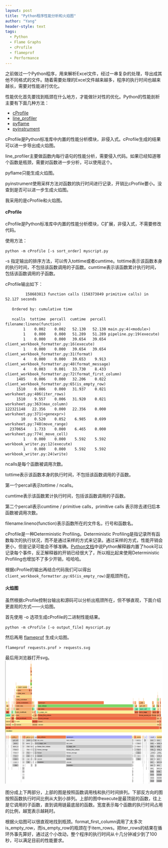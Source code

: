 ```yaml
---
layout: post
title: "Python程序性能分析和火焰图"
author: "Yang"
header-style: text
tags:
  - Python
  - Flame Graphs
  - cProfile
  - flameprof
  - Performance
---
```


之前做过一个Python程序，用来解析Excel文件，经过一串复杂的处理，导出成其他不同格式的文件。随着需要处理的Excel文件越来越多，程序的执行时间也越来越长，需要对性能进行优化。

性能优化首先要找到瓶颈在什么地方，才能做针对性的优化。Python的性能剖析主要有下面几种方法：

- [ cProfile ](https://docs.python.org/2/library/profile.html)
- [line_profiler](https://github.com/rkern/line_profiler)
- [pyflame](https://github.com/uber-archive/pyflame)
- [pyinstrument](https://github.com/joerick/pyinstrument)

cProfile是Python标准库中内置的性能分析模块，非侵入式。cProfile生成的结果可以进一步导出成火焰图。

line_profiler主要做函数内每行语句的性能分析，需要侵入代码。如果已经知道哪个函数是瓶颈，需要对函数进一步分析，可以使用这个。

pyflame只能生成火焰图。

pyinstrument使用采样方法对函数的执行时间进行记录，开销比cProfile要小。没查到是否可以进一步生成火焰图。

我采用的是cProfile和火焰图。



#### cProfile

cProfile是Python标准库中内置的性能分析模块，C扩展，非侵入式，不需要修改代码。

使用方法：

`
python -m cProfile [-s sort_order] myscript.py
`

-s 指定输出的排序方法，可以传入tottime或者cumtime。tottime表示该函数本身的执行时间，不包括该函数调用的子函数。cumtime表示该函数累计执行时间，包括该函数调用的子函数。

cProfile输出如下：
```
         158683813 function calls (158373849 primitive calls) in 52.127 seconds

   Ordered by: cumulative time

   ncalls  tottime  percall  cumtime  percall filename:lineno(function)
        1    0.002    0.002   52.130   52.130 main.py:4(<module>)
        1    0.000    0.000   51.289   51.289 pipeline.py:19(execute)
        1    0.000    0.000   39.654   39.654 client_workbook_formatter.py:16(execute)
        1    0.000    0.000   39.654   39.654 client_workbook_formatter.py:31(format)
        4    0.000    0.000   39.653    9.913 client_workbook_formatter.py:48(format_message)
        4    0.003    0.001   33.730    8.433 client_workbook_formatter.py:72(format_first_column)
     1485    0.006    0.000   32.206    0.022 client_workbook_formatter.py:65(is_empty_row)
     1510    0.006    0.000   31.937    0.021 worksheet.py:406(iter_rows)
     1510    9.557    0.006   31.920    0.021 worksheet.py:363(max_column)
122321148   22.356    0.000   22.356    0.000 worksheet.py:371(<genexpr>)
       10    0.520    0.052    6.985    0.699 worksheet.py:748(move_range)
  2370654    1.733    0.000    6.465    0.000 worksheet.py:774(_move_cell)
        1    0.000    0.000    5.592    5.592 workbook_writer.py:12(execute)
        1    0.000    0.000    5.592    5.592 workbook_writer.py:24(write)
```

ncalls是每个函数被调用次数。

tottime表示该函数本身的执行时间，不包括该函数调用的子函数。

第一个percall表示tottime / ncalls。

cumtime表示该函数累计执行时间，包括该函数调用的子函数。

第二个percall表示cumtime / primitive calls，primitive calls 表示除去递归后本函数被调用次数。

filename:lineno(function)表示函数所在的文件名，行号和函数名。

cProfile是一种Deterministic Profiling。Deterministic Profiling是指记录所有函数每次的执行状况，而不是通过采样的方式来记录。通过采样的方式，性能开销会更小，但是记录可能会不够准确。[Python文档](https://docs.python.org/2/library/profile.html#what-is-deterministic-profiling)中说Python解释器内置了hook可以记录每个事件，反正解释器的开销已经很大了，所以相比起来使用Deterministic Profiling也增加不了多少开销，哈哈哈。

根据cProfile的输出再结合代码我们可以得出`client_workbook_formatter.py:65(is_empty_row)`是瓶颈所在。



#### 火焰图

虽然根据cProfile控制台输出和源码可以分析出瓶颈所在，但不够直观，下面介绍更直观的方式——火焰图。

首先使用 -o 选项生成cProfile的二进制性能结果。

`python -m cProfile [-o output_file] myscript.py
`

然后再用 [flameprof](https://github.com/baverman/flameprof) 生成火焰图。

`flameprof requests.prof > requests.svg`

最后用浏览器打开svg。
![](/img/in-post/post-flame-graph.png)

图分成上下两部分，上部的图是按照函数调用栈和执行时间排列。下部反方向的图按照函数执行时间比例从大到小排列。上部的图中execute是最顶层的函数，往上是它调用的子函数，直到调用链最底层的函数。宽度表示每个函数的执行时间占用的比例，越宽表示越耗时。

根据火焰图可以很直观地找到瓶颈。format_first_column调用了太多次is_empty_row，而is_empty_row的瓶颈在于item_rows。把iter_rows的结果在循环外事先算好，通过这个小改动，整个程序的执行时间从十几分钟减少到了100秒，可以满足目前的性能要求。
